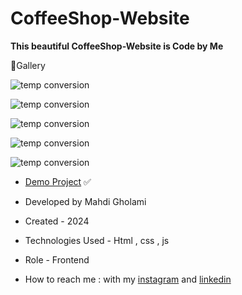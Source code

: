 # CoffeeShop-Website

**This beautiful CoffeeShop-Website is Code by Me**


📸Gallery

![temp conversion](https://github.com/user-attachments/assets/5fe506e3-c3fe-4fad-ba00-ef7e0f1ff36e)

![temp conversion](https://github.com/user-attachments/assets/1e440c23-843d-486d-9b30-d093cf003eab)

![temp conversion](https://github.com/user-attachments/assets/88c2796e-5a97-42eb-b82a-3093ea16a5b7)

![temp conversion](https://github.com/user-attachments/assets/516580dc-9ce0-4083-8b72-2a84bcc9ba0b)

![temp conversion](https://github.com/user-attachments/assets/67ca5ef8-2cc0-4711-aa10-c1d445b468e5)

- [Demo Project](https://mhdigholami.github.io/CoffeeShop-Website/) ✅

- Developed by Mahdi Gholami

- Created - 2024

- Technologies Used - Html , css , js

- Role - Frontend

- How to reach me : with my [instagram](https://www.instagram.com/mahdi_gholami_web) and [linkedin](https://www.linkedin.com/in/mahdi-gholami-developer)
